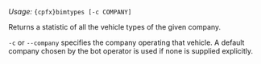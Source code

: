 *Usage:* `{cpfx}bimtypes [-c COMPANY]`

Returns a statistic of all the vehicle types of the given company.

`-c` or `--company` specifies the company operating that vehicle. A default company chosen by the bot operator is used if none is supplied explicitly.
